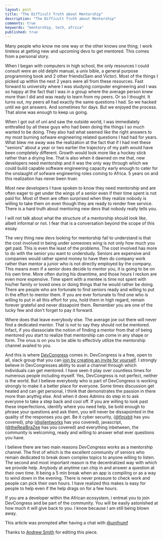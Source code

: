```yaml
---
layout: post
title: "The Difficult Truth about Mentorship"
description: "The Difficult Truth about Mentorship"
comments: true
keywords: "mentorship, tech, africa"
published: true
---
```


Many people who know me one way or the other knows one thing; I work tireless at getting new and upcoming devs to get mentored. This comes from a personal story. 

When I began with computers in high school, the only resources I could consult were an old delphi manual, a unix bible, a general purpose programming book and 2 other friends(Sam and Victor). Most of the things I picked up within the next 2 years were all from these resources. Fast forward to university where I was studying computer engineering and I was so happy at the fact that I was in a group where the average person knew more than I did and was ready to learn from my peers. Or so I thought. It turns out, my peers all had exactly the same questions I had. So we hacked until we got answers. And sometimes for days. But we enjoyed the process. That alone was enough to keep us going. 

When I got out of uni and saw the outside world, I was immediately enthralled by all these guys who had been doing the things I so much wanted to be doing. They also had what seemed like the right answers to my most burning sofware engineering related questions I had had for years. What blew me away was the realization at the fact that if I had met these "seniors" about a year or two earlier the trajectory of my path would have been completely different. Growth would look more like a hockey stick rather than a drying line. That is also when it dawned on me that, new developers need mentorship and it was the only way through which we could build capable software engineering capacity early enough to cater for the onslaught of sofware engineering roles coming to Africa. 5 years on and this realization has never been truer. 

Most new developers I have spoken to know they need mentorship and are often eager to get under the wings of a senior even if their time spent is not paid for. Most of them are often surprised when they realize nobody is willing to take them on even though they are ready to render free service. There is a hard truth about mentoring new devs that nobody really tells you.

I will not talk about what the structure of a mentorship should look like, albeit informal or not. I fear that is a conversation beyond the scope of this essay. 

The very thing new devs looking for mentorship fail to understand is that the cost involved in being under someones wing is not only how much you get paid. This is even the least of the problems. The cost involved has more to do with the senior you want to understudy. Seniors are expensive and companies would rather spend money to have then do company work rather than mentor a junior who is not directly employed by the company. This means even if a senior does decide to mentor you, it is going to be on his own time. More often during his downtime, and those hours I reckon are even more expensive. Time spent with a mentee is time not spent with his/her family or loved ones or doing things that he would rather be doing. There are people who are fortunate to find seniors ready and willing to put in the effort to mentor them. If you are ever fortunate to find one who is willing to put in all this effort for you, hold them in high regard, remain forever grateful and never dissapoint them. Remember you are one of the lucky few and don't forget to pay it forward. 

Where does that leave everybody else. The average joe out there will never find a dedicated mentor. That is not to say they should not be mentored. Infact, if you diassociate the notion of finding a mentor from that of being mentored you start to realize that mentorship can come in any shape or form. The onus is on you to be able to effectivly utilize the mentorship channel availed to you.

And this is where [DevCongress](http://www.devcongress.org) comes in. DevCongress is a free, open to all, slack group that you can [join by creating an invite for yourself](http://join.devcongress.org). I strongly believe in DevCongresses ability to avail a channel through which individuals can get mentored. I have seen it play over countless times for numerous people including myself. Yes, DevCongress is not perfect, neither is the world. But I believe everybody who is part of DevCongress is working strongly to make it a better place for everyone. Some times discussion get heated and can get personal, I think that demonstrates the passion in there more than anythig else. And when it does Admins do step in to ask everyone to take a step back and cool off. If you are willing to look past these imperfections, identify where you need help, be bold enough to phrase your questions and ask them, you will never be dissapointed in the quality of the responses you get. Be it cyber security, ([@finixbit](https://twitter.com/finixbit) has you covered), php ([@silentworks](https://twitter.com/silentworks) has you covered), javascript, ([@theRealBraZee](https://twitter.com/theRealBraZee) has you covered) and everything inbetween, the community is welcoming, ready and  willing to answer what ever questions you have.

I believe there are two main reasons DevCongress works as a mentorship channel. The first of which is the excellent community of seniors who remain dedicated to break down complex topics to anyone willing to listen. The second and most important reason is the decentralized way with which we provide help. Anybody at anytime can chip in and answer a question at their own time. It being a 5 min break when an app is compiling or as a way to wind down in the evening. There is never pressure to check work and people can pick their own hours. I have realized this makes is easy for people to help even if the help drags on for a few hours.

If you are a developer within the African ecosystem, i entreat you to join DevCongress and be part of the community. You will be easily astonished at how much it will give back to you. I know because I am still being blown away. 

This article was prompted after having a chat with [@umfrumf](https://twitter.com/umfrumf)

Thanks to [Andrew Smith](https://twitter.com/silentworks) for editing this piece.
